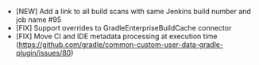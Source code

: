 - [NEW] Add a link to all build scans with same Jenkins build number and job name #95
- [FIX] Support overrides to GradleEnterpriseBuildCache connector
- [FIX] Move CI and IDE metadata processing at execution time (https://github.com/gradle/common-custom-user-data-gradle-plugin/issues/80) 
